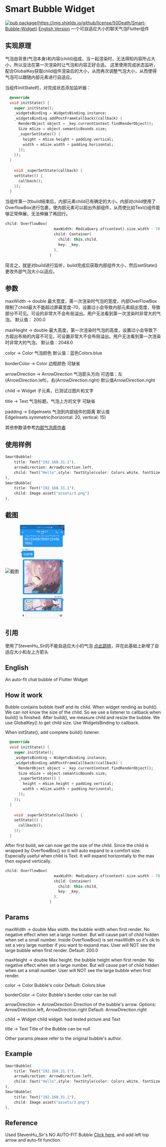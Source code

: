 # Smart Bubble Widget
[![pub package](https://img.shields.io/pub/v/smart_bubble)](https://pub.dev/packages/smart_bubble)[(https://img.shields.io/github/license/50Death/Smart-Bubble-Widget)](https://github.com/50Death/Smart-Bubble-Widget/blob/master/LICENSE)
[English Version]()
一个可自适应大小的聊天气泡Flutter组件

## 实现原理

气泡由背景(气泡本身)和内容(child)组成，当一起渲染时，无法得知内容所占大小，所以没法在第一次渲染时让气泡和内容正好合适。
这里使用完成状态监听，配合GlobalKey获取child组件渲染后的大小，从而再次调整气泡大小，从而使得气泡可以跟随内部元素进行自适应。

当组件initState时，对完成状态添加监听器：
```dart
  @override
  void initState() {
    super.initState();
    _widgetsBinding = WidgetsBinding.instance;
    _widgetsBinding.addPostFrameCallback((callback) {
      RenderObject object = _key.currentContext.findRenderObject();
      Size mSize = object.semanticBounds.size;
      _superSetState(() {
        height = mSize.height + padding.vertical;
        width = mSize.width + padding.horizontal;
      });
    });
  }

    void _superSetState(callback) {
    setState(() {
      callback();
    });
  }
```
当组件第一次build结束后，内部元素child已有确定的大小，内部对child使用了OverflowBox进行包裹，使内部元素可以超出外部组件，从而使比如Text()组件能够正常伸展，无法伸展了再回行。
```dart
child: OverflowBox(
                      maxWidth: MediaQuery.of(context).size.width - 70,
                      child: Container(
                        child: this.child,
                        key: _key,
                      ),
                    )
```
简言之，就是对build进行监听，build完成后获取内部组件大小，然后setState()更改外部气泡大小以适应。

## 参数
maxWidth → double
最大宽度，第一次渲染时气泡的宽度，内部OverFlowBox限制了child最大不能超过屏幕宽度-70，设置过小会导致内部元素超出宽度，导致部分不可见。可设的非常大不会布局溢出。用户无法看到第一次渲染时非常大的气泡。
默认值： 200.0

maxHeight → double
最大高度，第一次渲染时气泡的高度，设置过小会导致下方超出布局的内容不可见，可设置非常大不会布局溢出。用户无法看到第一次渲染时非常大的气泡。
默认值：2048.0

color → Color
气泡颜色
默认值：蓝色Colors.blue

borderColor → Color
边框颜色
可缺省

arrowDirection → ArrowDirection
气泡箭头方向
可选值：左(ArrowDirection.left)，右(ArrowDirection.right)
默认值ArrowDirection.right

child → Widget
子元素，已测试过图片和文字

title → Text
气泡标题，气泡上方的文字
可缺省

padding → EdgeInsets
气泡到内部组件的距离
默认值EdgeInsets.symmetric(horizontal: 20, vertical: 15)

其他参数请参考[内部气泡原作者](https://www.jianshu.com/p/2eb98bc08078)

## 使用样例
```dart
SmartBubble(
    title: Text("192.168.31.1"),
    arrowDirection: ArrowDirection.left,
    child: Text("Hello",style: TextStyle(color: Colors.white, fontSize: 30)),
),
SmartBubble(
    title: Text("192.168.31.1"),
    child: Image.asset("assets/3.png")
),
```

## 截图
![截图]()
<img src="https://github.com/50Death/Smart-Bubble-Widget/blob/master/screenshots/Screenshot_20200211-171136.jpg" width = "144" height = "304" alt="截图" 
align=center>
## 引用
使用了StevenHu_Sir的不能自适应大小的气泡
[点此跳转](https://www.jianshu.com/p/2eb98bc08078)，并在此基础上新增了自适应大小和左上方箭头

## English
An auto-fit chat bubble of Flutter Widget

## How it work
Bubble contains bubble itself and its child. When widget rending as build(). We can not know the size of the child. So we use a listener to callback when build() is finished. After build(), we measure child and resize the bubble. We use GlobalKey() to get child size. Use WidgetsBinding to callback.

When initState(), add complete build() listener.
```dart
  @override
  void initState() {
    super.initState();
    _widgetsBinding = WidgetsBinding.instance;
    _widgetsBinding.addPostFrameCallback((callback) {
      RenderObject object = _key.currentContext.findRenderObject();
      Size mSize = object.semanticBounds.size;
      _superSetState(() {
        height = mSize.height + padding.vertical;
        width = mSize.width + padding.horizontal;
      });
    });
  }

    void _superSetState(callback) {
    setState(() {
      callback();
    });
  }
```

After first build, we can now get the size of the child. Since the child is wrapped by OverflowBox() so it will auto expand to a comfort size. Especially useful when child is Text. It will expand horizontally to the max then expand vertically.
```dart
child: OverflowBox(
                      maxWidth: MediaQuery.of(context).size.width - 70,
                      child: Container(
                        child: this.child,
                        key: _key,
                      ),
                    )
```

## Params
maxWidth → double
Max width. the bubble width when first render. No negative effect when set a large number. But will cause part of child hidden when set a small number. Inside OverflowBox() is set maxWidth so it's ok to set a very large number if you want to expand max. User will NOT see the large bubble when first render.
Default: 200.0

maxHeight → double
Max height. the bubble height when first render. No negative effect when set a large number. But will cause part of child hidden when set a small number. User will NOT see the large bubble when first render.

color → Color
Bubble's color
Default: Colors.blue

borderColor → Color
Bubble's border color
can be null

arrowDirection → ArrowDirection
Direction of the bubble's arrow.
Options: ArrowDirection.left, ArrowDirection.right
Default: ArrowDirection.right

child → Widget
child widget. had tested picture and Text

title → Text
Title of the Bubble
can be null

Other params please refer to the original bubble's author.

## Example
```dart
SmartBubble(
    title: Text("192.168.31.1"),
    arrowDirection: ArrowDirection.left,
    child: Text("Hello",style: TextStyle(color: Colors.white, fontSize: 30)),
),
SmartBubble(
    title: Text("192.168.31.1"),
    child: Image.asset("assets/3.png")
),
```

## Reference
Used StevenHu_Sir's NO AUTO-FIT Bubble
[Click here](https://www.jianshu.com/p/2eb98bc08078), and add left top arrow and auto-fit function.
